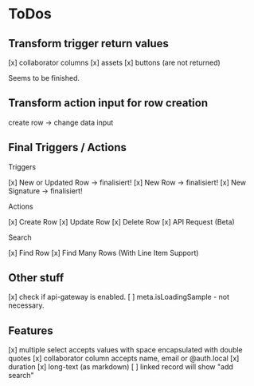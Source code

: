 # ToDos

## Transform trigger return values

[x] collaborator columns
[x] assets
[x] buttons (are not returned)

Seems to be finished.

## Transform action input for row creation

create row -> change data input

## Final Triggers / Actions

Triggers

[x] New or Updated Row -> finalisiert!
[x] New Row -> finalisiert!
[x] New Signature -> finalisiert!

Actions

[x] Create Row
[x] Update Row
[x] Delete Row
[x] API Request (Beta)

Search

[x] Find Row
[x] Find Many Rows (With Line Item Support)

## Other stuff

[x] check if api-gateway is enabled.
[ ] meta.isLoadingSample - not necessary.

## Features

[x] multiple select accepts values with space encapsulated with double quotes
[x] collaborator column accepts name, email or @auth.local
[x] duration
[x] long-text (as markdown)
[ ] linked record will show "add search"
